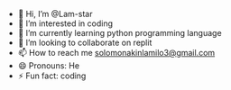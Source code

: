 - 👋 Hi, I’m @Lam-star
- 👀 I’m interested in coding
- 🌱 I’m currently learning python programming language
- 💞️ I’m looking to collaborate on replit
- 📫 How to reach me solomonakinlamilo3@gmail.com
- 😄 Pronouns: He
- ⚡ Fun fact: coding

<!---
Lam-star/Lam-star is a ✨ special ✨ repository because its `README.md` (this file) appears on your GitHub profile.
You can click the Preview link to take a look at your changes.
--->
